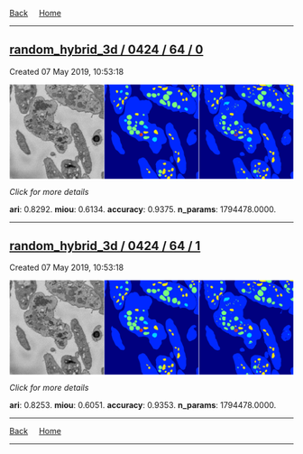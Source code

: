 
[Back](..)&nbsp;&nbsp;&nbsp;&nbsp;&nbsp;[Home](https://leapmanlab.github.io/snapshots)

---

<div class="summary"><a href="0"><h2>random_hybrid_3d / 0424 / 64 / 0</h2></a><p>Created 07 May 2019, 10:53:18
</p><a href="0"><img src="0/media/summary.png" align="center"></a><p>
<i>Click for more details</i>
</p></div>

**ari**: 0.8292. **miou**: 0.6134. **accuracy**: 0.9375. **n_params**: 1794478.0000. 

---

<div class="summary"><a href="1"><h2>random_hybrid_3d / 0424 / 64 / 1</h2></a><p>Created 07 May 2019, 10:53:18
</p><a href="1"><img src="1/media/summary.png" align="center"></a><p>
<i>Click for more details</i>
</p></div>

**ari**: 0.8253. **miou**: 0.6051. **accuracy**: 0.9353. **n_params**: 1794478.0000. 

---

[Back](..)&nbsp;&nbsp;&nbsp;&nbsp;&nbsp;[Home](https://leapmanlab.github.io/snapshots)

---